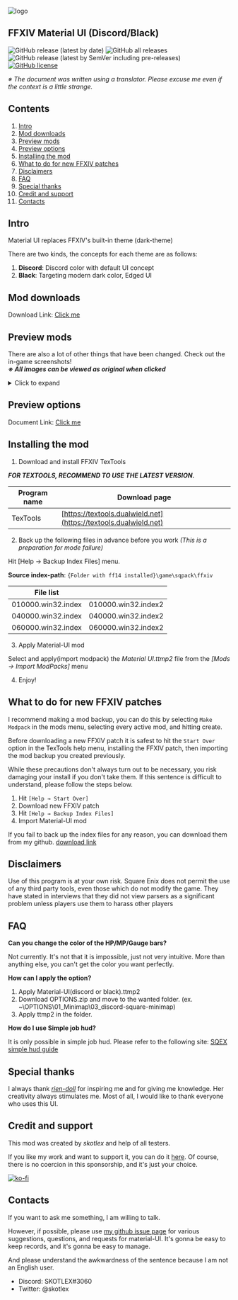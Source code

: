![logo](https://github.com/skotlex/ffxiv-material-ui/blob/master/ModPacks/Resources/Preview/github_logo_w902.png)

## FFXIV Material UI (Discord/Black)
![GitHub release (latest by date)](https://img.shields.io/github/v/release/skotlex/ffxiv-material-ui) ![GitHub all releases](https://img.shields.io/github/downloads/skotlex/ffxiv-material-ui/total) ![GitHub release (latest by SemVer including pre-releases)](https://img.shields.io/github/downloads-pre/skotlex/ffxiv-material-ui/latest/total) [![GitHub license](https://img.shields.io/github/license/skotlex/ffxiv-material-ui)](https://github.com/skotlex/ffxiv-material-ui/blob/master/LICENSE) 

*※ The document was written using a translator. Please excuse me even if the context is a little strange.*

## Contents

1. [Intro](#intro)  
2. [Mod downloads](#mod-downloads)  
3. [Preview mods](#preview-mods)  
4. [Preview options](#preview-options)
5. [Installing the mod](#installing-the-mod)  
6. [What to do for new FFXIV patches](#what-to-do-for-new-ffxiv-patches)  
7. [Disclaimers](#disclaimers)  
8. [FAQ](#faq)  
9. [Special thanks](#special-thanks)  
10. [Credit and support](#credit-and-support)  
11. [Contacts](#contacts)


## Intro

Material UI replaces FFXIV's built-in theme (dark-theme)

There are two kinds, the concepts for each theme are as follows:

1. **Discord**: Discord color with default UI concept
2. **Black**: Targeting modern dark color, Edged UI

## Mod downloads

Download Link: [Click me](https://github.com/skotlex/ffxiv-material-ui/releases)

## Preview mods

There are also a lot of other things that have been changed. Check out the in-game screenshots!  
<b><i>※ All images can be viewed as original when clicked</i></b>

<details>
<summary>Click to expand</summary>

### ◇ Discord
![preview discord](https://github.com/skotlex/ffxiv-material-ui/blob/master/ModPacks/Resources/Preview/preview(discord).png)

### ◇ Black
![preview black](https://github.com/skotlex/ffxiv-material-ui/blob/master/ModPacks/Resources/Preview/preview(black).png)

### ◇ Simple JobHud bar
![preview jobhud bar](https://github.com/skotlex/ffxiv-material-ui/blob/master/ModPacks/Resources/Preview/jobhud.png)

### ◇ Treasure Map Coordinate
![preview treasure map](https://github.com/skotlex/ffxiv-material-ui/blob/master/ModPacks/Resources/Preview/mappack.png)

</details>

## Preview options
Document Link: [Click me](https://github.com/skotlex/ffxiv-material-ui/blob/master/preview_options.md)

## Installing the mod

1. Download and install FFXIV TexTools

***FOR TEXTOOLS, RECOMMEND TO USE THE LATEST VERSION.***

| Program name  | Download page |
|---|---|
| TexTools | [https://textools.dualwield.net](https://textools.dualwield.net) |

2. Back up the following files in advance before you work *(This is a preparation for mode failure)*

Hit [Help → Backup Index Files] menu. 

**Source index-path**: `{Folder with ff14 installed}\game\sqpack\ffxiv`

| File list |   |
|---|---|
| 010000.win32.index | 010000.win32.index2 |
| 040000.win32.index | 040000.win32.index2 |
| 060000.win32.index | 060000.win32.index2 |

3. Apply Material-UI mod

Select and apply(import modpack) the *Material UI.ttmp2* file from the *[Mods → Import ModPacks]* menu

4. Enjoy!

## What to do for new FFXIV patches

I recommend making a mod backup, you can do this by selecting `Make Modpack` in the mods menu, selecting every active mod, and hitting create.

Before downloading a new FFXIV patch it is safest to hit the `Start Over` option in the TexTools help menu, installing the FFXIV patch, then importing the mod backup you created previously.

While these precautions don't always turn out to be necessary, you risk damaging your install if you don't take them.
If this sentence is difficult to understand, please follow the steps below.

1. Hit `[Help → Start Over]`
2. Download new FFXIV patch
3. Hit `[Help → Backup Index Files]`
4. Import Material-UI mod

If you fail to back up the index files for any reason, you can download them from my github. [download link](https://github.com/skotlex/ffxiv-material-ui/tree/master/Discord/Index_Backups)

## Disclaimers

Use of this program is at your own risk. Square Enix does not permit the use of any third party tools, even those which do not modify the game. They have stated in interviews that they did not view parsers as a significant problem unless players use them to harass other players

## FAQ

**Can you change the color of the HP/MP/Gauge bars?**

Not currently. It's not that it is impossible, just not very intuitive. More than anything else, you can't get the color you want perfectly.

**How can I apply the option?**

1. Apply Material-UI(discord or black).ttmp2
2. Download OPTIONS.zip and move to the wanted folder. (ex. ~\OPTIONS\01_Minimap\03_discord-square-minimap)
3. Apply ttmp2 in the folder.

**How do I use Simple job hud?**

It is only possible in simple job hud. Please refer to the following site:
[SQEX simple hud guide](https://na.finalfantasyxiv.com/blog/002175.html)

## Special thanks

I always thank [*rien-doll*](https://github.com/rien-doll/minimal-ui) for inspiring me and for giving me knowledge. Her creativity always stimulates me. Most of all, I would like to thank everyone who uses this UI.

## Credit and support

This mod was created by *skotlex* and help of all testers. 

If you like my work and want to support it, you can do it [here](https://ko-fi.com/skotlex). Of course, there is no coercion in this sponsorship, and it's just your choice.

[![ko-fi](https://www.ko-fi.com/img/githubbutton_sm.svg)](https://ko-fi.com/O4O8YTN7)

## Contacts

If you want to ask me something, I am willing to talk. 

However, if possible, please use [my github issue page](https://github.com/skotlex/ffxiv-material-ui/issues) for various suggestions, questions, and requests for material-UI. It's gonna be easy to keep records, and it's gonna be easy to manage.

And please understand the awkwardness of the sentence because I am not an English user.

* Discord: SKOTLEX#3060
* Twitter: @skotlex
